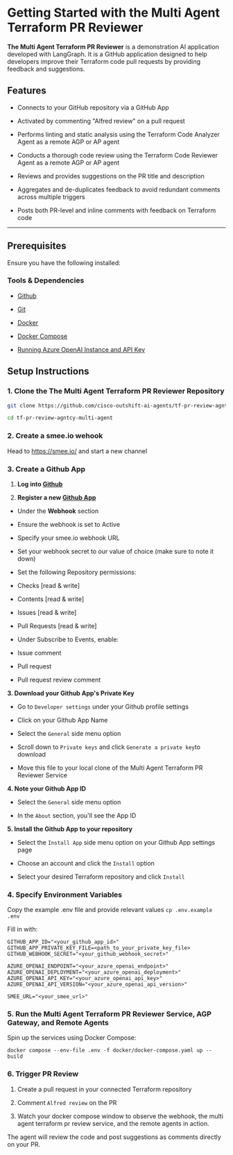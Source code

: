 # Getting Started with the Multi Agent Terraform PR Reviewer

**The Multi Agent Terraform PR Reviewer** is a demonstration AI application developed with LangGraph. It is a GitHub application designed to help developers improve their Terraform code pull requests by providing feedback and suggestions.

## Features

- Connects to your GitHub repository via a GitHub App

- Activated by commenting "Alfred review" on a pull request

- Performs linting and static analysis using the Terraform Code Analyzer Agent as a remote AGP or AP agent

- Conducts a thorough code review using the Terraform Code Reviewer Agent as a remote AGP or AP agent

- Reviews and provides suggestions on the PR title and description

- Aggregates and de-duplicates feedback to avoid redundant comments across multiple triggers

- Posts both PR-level and inline comments with feedback on Terraform code

---

## Prerequisites

Ensure you have the following installed:

### Tools & Dependencies
- [Github](https://github.com/)

- [Git](https://git-scm.com/)

- [Docker](https://docs.docker.com/get-started/get-docker/)

- [Docker Compose](https://docs.docker.com/compose/)

- [Running Azure OpenAI Instance and API Key](https://learn.microsoft.com/en-us/azure/cognitive-services/openai/quickstart)
  

## Setup Instructions

### 1. Clone the The Multi Agent Terraform PR Reviewer Repository

```bash
git clone https://github.com/cisco-outshift-ai-agents/tf-pr-review-agntcy-multi-agent

cd tf-pr-review-agntcy-multi-agent

```

### 2. Create a smee.io wehook

Head to https://smee.io/ and start a new channel

### 3. Create a Github App

1. **Log into [Github](https://github.com/)**

2. **Register a new [Github App](https://docs.github.com/en/apps/creating-github-apps/registering-a-github-app/registering-a-github-app#registering-a-github-app)**

- Under the **Webhook** section

- Ensure the webhook is set to Active

- Specify your smee.io webhook URL

- Set your webhook secret to our value of choice (make sure to note it down)

- Set the following Repository permissions:

- Checks [read & write]

- Contents [read & write]

- Issues [read & write]

- Pull Requests [read & write]

- Under Subscribe to Events, enable:

- Issue comment

- Pull request

- Pull request review comment

**3. Download your Github App's Private Key**

- Go to `Developer settings` under your Github profile settings

- Click on your Github App Name

- Select the `General` side menu option

- Scroll down to `Private keys` and click `Generate a private key`to download

- Move this file to your local clone of the Multi Agent Terraform PR Reviewer Service

**4. Note your Github App ID**
- Select the `General` side menu option

- In the `About` section, you'll see the App ID

**5. Install the Github App to your repository**

- Select the `Install App` side menu option on your Github App settings page

- Choose an account and click the `Install` option

- Select your desired Terraform repository and click `Install`

### 4. Specify Environment Variables
Copy the example .env file and provide relevant values
`cp .env.example .env`

Fill in with:
```
GITHUB_APP_ID="<your_github_app_id>"
GITHUB_APP_PRIVATE_KEY_FILE=<path_to_your_private_key_file>
GITHUB_WEBHOOK_SECRET="<your_github_webhook_secret>"

AZURE_OPENAI_ENDPOINT="<your_azure_openai_endpoint>"
AZURE_OPENAI_DEPLOYMENT="<your_azure_openai_deployment>"
AZURE_OPENAI_API_KEY="<your_azure_openai_api_key>"
AZURE_OPENAI_API_VERSION="<your_azure_openai_api_version>"

SMEE_URL="<your_smee_url>"
```

### 5. Run the Multi Agent Terraform PR Reviewer Service, AGP Gateway, and Remote Agents

Spin up the services using Docker Compose:

`docker compose --env-file .env -f docker/docker-compose.yaml up --build`

### 6. Trigger PR Review

1. Create a pull request in your connected Terraform repository

2. Comment `Alfred review` on the PR

3. Watch your docker compose window to observe the webhook, the multi agent terraform pr review service, and the remote agents in action.

The agent will review the code and post suggestions as comments directly on your PR.